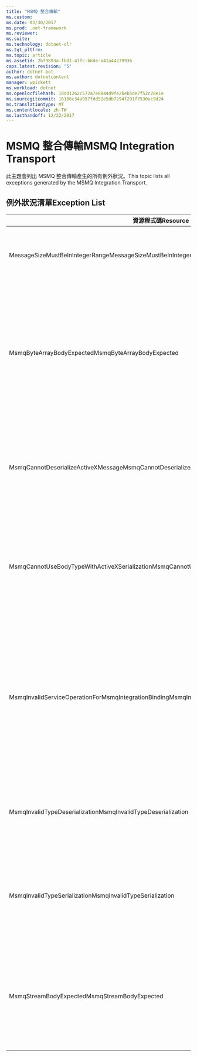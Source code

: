 ```yaml
---
title: "MSMQ 整合傳輸"
ms.custom: 
ms.date: 03/30/2017
ms.prod: .net-framework
ms.reviewer: 
ms.suite: 
ms.technology: dotnet-clr
ms.tgt_pltfrm: 
ms.topic: article
ms.assetid: 2bf9893a-fbd1-41fc-b6de-a41a44279936
caps.latest.revision: "5"
author: dotnet-bot
ms.author: dotnetcontent
manager: wpickett
ms.workload: dotnet
ms.openlocfilehash: 18dd1262c572a7e8844d9fe2beb5de7f52c28e1e
ms.sourcegitcommit: 16186c34a957fdd52e5db7294f291f7530ac9d24
ms.translationtype: MT
ms.contentlocale: zh-TW
ms.lasthandoff: 12/22/2017
---
```

# <a name="msmq-integration-transport"></a><span data-ttu-id="99f74-102">MSMQ 整合傳輸</span><span class="sxs-lookup"><span data-stu-id="99f74-102">MSMQ Integration Transport</span></span>
<span data-ttu-id="99f74-103">此主題會列出 MSMQ 整合傳輸產生的所有例外狀況。</span><span class="sxs-lookup"><span data-stu-id="99f74-103">This topic lists all exceptions generated by the MSMQ Integration Transport.</span></span>  
  
## <a name="exception-list"></a><span data-ttu-id="99f74-104">例外狀況清單</span><span class="sxs-lookup"><span data-stu-id="99f74-104">Exception List</span></span>  
  
|<span data-ttu-id="99f74-105">資源程式碼</span><span class="sxs-lookup"><span data-stu-id="99f74-105">Resource Code</span></span>|<span data-ttu-id="99f74-106">資源字串</span><span class="sxs-lookup"><span data-stu-id="99f74-106">Resource String</span></span>|  
|-------------------|---------------------|  
|<span data-ttu-id="99f74-107">MessageSizeMustBeInIntegerRange</span><span class="sxs-lookup"><span data-stu-id="99f74-107">MessageSizeMustBeInIntegerRange</span></span>|<span data-ttu-id="99f74-108">此處理站會將訊息緩衝處理，因此訊息大小必須在整數值範圍內。</span><span class="sxs-lookup"><span data-stu-id="99f74-108">This factory buffers messages, so the message sizes must be in the range of an integer value.</span></span>|  
|<span data-ttu-id="99f74-109">MsmqByteArrayBodyExpected</span><span class="sxs-lookup"><span data-stu-id="99f74-109">MsmqByteArrayBodyExpected</span></span>|<span data-ttu-id="99f74-110">指定的序列化格式與 MSMQ 訊息本文不相符。</span><span class="sxs-lookup"><span data-stu-id="99f74-110">A mismatch occurred between the specified serialization format and the body of the MSMQ message.</span></span> <span data-ttu-id="99f74-111">無法傳送或接收訊息。</span><span class="sxs-lookup"><span data-stu-id="99f74-111">The message cannot be sent or received.</span></span> <span data-ttu-id="99f74-112">序列化格式 ByteArray 需要 MSMQ 訊息本文是 byte[] 型別。</span><span class="sxs-lookup"><span data-stu-id="99f74-112">The serialization format ByteArray requires the body of the MSMQ message to be of type byte[].</span></span>|  
|<span data-ttu-id="99f74-113">MsmqCannotDeserializeActiveXMessage</span><span class="sxs-lookup"><span data-stu-id="99f74-113">MsmqCannotDeserializeActiveXMessage</span></span>|<span data-ttu-id="99f74-114">發生 ActiveX 序列化錯誤。</span><span class="sxs-lookup"><span data-stu-id="99f74-114">An ActiveX serialization error occurred.</span></span> <span data-ttu-id="99f74-115">無法傳送或接收訊息。</span><span class="sxs-lookup"><span data-stu-id="99f74-115">The message cannot be sent or received.</span></span> <span data-ttu-id="99f74-116">指定的本文變數型別與實際 MSMQ 訊息本文不相符。</span><span class="sxs-lookup"><span data-stu-id="99f74-116">The specified variant type for the body does not match the actual MSMQ message body.</span></span>|  
|<span data-ttu-id="99f74-117">MsmqCannotUseBodyTypeWithActiveXSerialization</span><span class="sxs-lookup"><span data-stu-id="99f74-117">MsmqCannotUseBodyTypeWithActiveXSerialization</span></span>|<span data-ttu-id="99f74-118">訊息的屬性不相符。</span><span class="sxs-lookup"><span data-stu-id="99f74-118">The properties of the message are mismatched.</span></span> <span data-ttu-id="99f74-119">無法傳送或接收訊息。</span><span class="sxs-lookup"><span data-stu-id="99f74-119">The message cannot be sent or received.</span></span> <span data-ttu-id="99f74-120">若使用 ActiveX 序列化格式，便不可指定 BodyType 訊息屬性。</span><span class="sxs-lookup"><span data-stu-id="99f74-120">The BodyType message property cannot be specified if the ActiveX serialization format is used.</span></span>|  
|<span data-ttu-id="99f74-121">MsmqInvalidServiceOperationForMsmqIntegrationBinding</span><span class="sxs-lookup"><span data-stu-id="99f74-121">MsmqInvalidServiceOperationForMsmqIntegrationBinding</span></span>|<span data-ttu-id="99f74-122">MsmqIntegrationBinding 驗證失敗。</span><span class="sxs-lookup"><span data-stu-id="99f74-122">The MsmqIntegrationBinding validation failed.</span></span> <span data-ttu-id="99f74-123">無法啟動服務端點。</span><span class="sxs-lookup"><span data-stu-id="99f74-123">The service endpoint cannot be started.</span></span> <span data-ttu-id="99f74-124">指定的繫結不支援指定合約中指定服務作業的方法簽章。</span><span class="sxs-lookup"><span data-stu-id="99f74-124">The specified binding does not support the method signature for the specified service operation in the specified contract.</span></span> <span data-ttu-id="99f74-125">請更正服務作業，以使用 MsmqIntegrationBinding。</span><span class="sxs-lookup"><span data-stu-id="99f74-125">Correct the service operation to use the MsmqIntegrationBinding.</span></span>|  
|<span data-ttu-id="99f74-126">MsmqInvalidTypeDeserialization</span><span class="sxs-lookup"><span data-stu-id="99f74-126">MsmqInvalidTypeDeserialization</span></span>|<span data-ttu-id="99f74-127">無法辨識序列化格式，因此 ActiveX 序列化失敗。</span><span class="sxs-lookup"><span data-stu-id="99f74-127">The ActiveX serialization failed because the serialization format cannot be recognized.</span></span> <span data-ttu-id="99f74-128">無法傳送或接收訊息。</span><span class="sxs-lookup"><span data-stu-id="99f74-128">The message cannot be sent or received.</span></span>|  
|<span data-ttu-id="99f74-129">MsmqInvalidTypeSerialization</span><span class="sxs-lookup"><span data-stu-id="99f74-129">MsmqInvalidTypeSerialization</span></span>|<span data-ttu-id="99f74-130">無法辨識變數類型。</span><span class="sxs-lookup"><span data-stu-id="99f74-130">The variant type is not recognized.</span></span> <span data-ttu-id="99f74-131">ActiveX 序列化失敗。</span><span class="sxs-lookup"><span data-stu-id="99f74-131">The ActiveX serialization failed.</span></span> <span data-ttu-id="99f74-132">無法傳送或接收訊息。</span><span class="sxs-lookup"><span data-stu-id="99f74-132">The message cannot be sent or received.</span></span> <span data-ttu-id="99f74-133">不支援指定的變數類型。</span><span class="sxs-lookup"><span data-stu-id="99f74-133">The specified variant type is not supported.</span></span>|  
|<span data-ttu-id="99f74-134">MsmqStreamBodyExpected</span><span class="sxs-lookup"><span data-stu-id="99f74-134">MsmqStreamBodyExpected</span></span>|<span data-ttu-id="99f74-135">序列化格式與本文內容不相符。</span><span class="sxs-lookup"><span data-stu-id="99f74-135">Mismatch between serialization format and body content.</span></span> <span data-ttu-id="99f74-136">無法傳送或接收訊息。</span><span class="sxs-lookup"><span data-stu-id="99f74-136">Message cannot be sent or received.</span></span> <span data-ttu-id="99f74-137">只有型別資料流的本文才能使用資料流序列化模式傳送或接收。</span><span class="sxs-lookup"><span data-stu-id="99f74-137">Only a body of type stream can be sent or received using the stream serialization mode.</span></span>|
